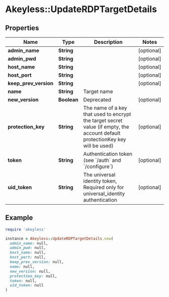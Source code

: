 # Akeyless::UpdateRDPTargetDetails

## Properties

| Name | Type | Description | Notes |
| ---- | ---- | ----------- | ----- |
| **admin_name** | **String** |  | [optional] |
| **admin_pwd** | **String** |  | [optional] |
| **host_name** | **String** |  | [optional] |
| **host_port** | **String** |  | [optional] |
| **keep_prev_version** | **String** |  | [optional] |
| **name** | **String** | Target name |  |
| **new_version** | **Boolean** | Deprecated | [optional] |
| **protection_key** | **String** | The name of a key that used to encrypt the target secret value (if empty, the account default protectionKey key will be used) | [optional] |
| **token** | **String** | Authentication token (see &#x60;/auth&#x60; and &#x60;/configure&#x60;) | [optional] |
| **uid_token** | **String** | The universal identity token, Required only for universal_identity authentication | [optional] |

## Example

```ruby
require 'akeyless'

instance = Akeyless::UpdateRDPTargetDetails.new(
  admin_name: null,
  admin_pwd: null,
  host_name: null,
  host_port: null,
  keep_prev_version: null,
  name: null,
  new_version: null,
  protection_key: null,
  token: null,
  uid_token: null
)
```

